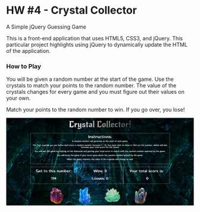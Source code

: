 # HW #4 - Crystal Collector
A Simple jQuery Guessing Game

This is a front-end application that uses HTML5, CSS3, and jQuery. This particular project highlights using jQuery to dynamically update the HTML of the application.

### How to Play
You will be given a random number at the start of the game. Use the crystals to match your points to the random number. The value of the crystals changes for every game and you must figure out their values on your own.

Match your points to the random number to win. If you go over, you lose!

![alt text](assets/images/crystal-collector.jpg "Image")